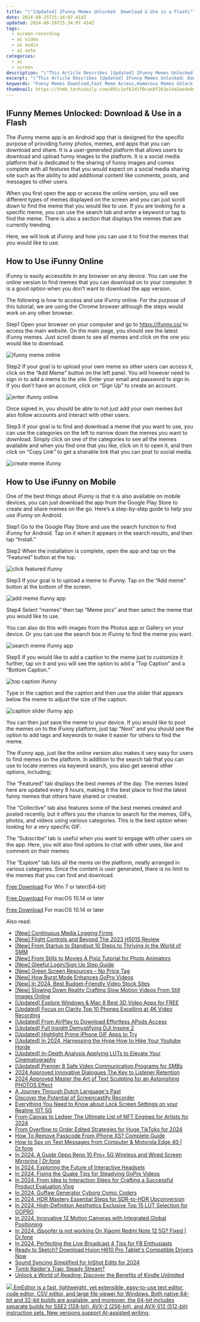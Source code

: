 ```yaml
---
title: "\"[Updated] IFunny Memes Unlocked  Download & Use in a Flash\""
date: 2024-08-25T15:34:07.414Z
updated: 2024-08-26T15:34:07.414Z
tags: 
  - screen-recording
  - ai video
  - ai audio
  - ai auto
categories: 
  - ai
  - screen
description: "\"This Article Describes [Updated] IFunny Memes Unlocked: Download & Use in a Flash\""
excerpt: "\"This Article Describes [Updated] IFunny Memes Unlocked: Download & Use in a Flash\""
keywords: "Funny Memes Download,Fast Meme Access,Humorous Memes Unlock,Quick Meme Usage,Laughing Meme Files,Speedy Meme Sharing,Hilarity in Memes"
thumbnail: https://thmb.techidaily.com/891c1ef62d1f0cae8f261e14a3ae4e9d18efe066afd0af7e2373c813aa6b6f85.jpg
---
```


## IFunny Memes Unlocked: Download & Use in a Flash

The iFunny meme app is an Android app that is designed for the specific purpose of providing funny photos, memes, and apps that you can download and share. It is a user-generated platform that allows users to download and upload funny images to the platform. It is a social media platform that is dedicated to the sharing of funny images and comes complete with all features that you would expect on a social media sharing site such as the ability to add additional content like comments, posts, and messages to other users.

When you first open the app or access the online version, you will see different types of memes displayed on the screen and you can just scroll down to find the meme that you would like to use. If you are looking for a specific meme, you can use the search tab and enter a keyword or tag to find the meme. There is also a section that displays the memes that are currently trending.

Here, we will look at iFunny and how you can use it to find the memes that you would like to use.

## How to Use iFunny Online

IFunny is easily accessible in any browser on any device. You can use the online version to find memes that you can download on to your computer. It is a good option when you don’t want to download the app version.

The following is how to access and use iFunny online. For the purpose of this tutorial, we are using the Chrome browser although the steps would work on any other browser.

Step1 Open your browser on your computer and go to <https://ifunny.co/> to access the main website. On the main page, you should see the latest iFunny memes. Just scroll down to see all memes and click on the one you would like to download.

![ifunny meme online](https://images.wondershare.com/filmora/article-images/2022/07/ifunny-meme-online.jpg)

Step2 If your goal is to upload your own meme so other users can access it, click on the “Add Meme” button on the left panel. You will however need to sign in to add a meme to the site. Enter your email and password to sign in. If you don’t have an account, click on “Sign Up” to create an account.

![enter ifunny online](https://images.wondershare.com/filmora/article-images/2022/07/enter-ifunny-online.jpg)

Once signed in, you should be able to not just add your own memes but also follow accounts and interact with other users.

Step3 if your goal is to find and download a meme that you want to use, you can use the categories on the left to narrow down the memes you want to download. Simply click on one of the categories to see all the memes available and when you find one that you like, click on it to open it, and then click on “Copy Link” to get a sharable link that you can post to social media.

![create meme ifunny](https://images.wondershare.com/filmora/article-images/2022/07/create-meme-ifunny.jpg)

## How to Use iFunny on Mobile

One of the best things about iFunny is that it is also available on mobile devices, you can just download the app from the Google Play Store to create and share memes on the go. Here’s a step-by-step guide to help you use iFunny on Android.

Step1 Go to the Google Play Store and use the search function to find iFunny for Android. Tap on it when it appears in the search results, and then tap “Install.”

Step2 When the installation is complete, open the app and tap on the “Featured” button at the top.

![click featured ifunny](https://images.wondershare.com/filmora/article-images/2022/07/click-featured-ifunny.jpg)

Step3 If your goal is to upload a meme to iFunny. Tap on the “Add meme” button at the bottom of the screen.

![add meme ifunny app](https://images.wondershare.com/filmora/article-images/2022/07/add-meme-ifunny-app.jpg)

Step4 Select “memes” then tap “Meme pics” and then select the meme that you would like to use.

You can also do this with images from the Photos app or Gallery on your device. Or you can use the search box in iFunny to find the meme you want.

![search meme ifunny app](https://images.wondershare.com/filmora/article-images/2022/07/search-meme-ifunny-app.jpg)

Step5 If you would like to add a caption to the meme just to customize it further, tap on it and you will see the option to add a “Top Caption” and a “Bottom Caption.”

![top caption ifunny](https://images.wondershare.com/filmora/article-images/2022/07/top-caption-ifunny.jpg)

Type in the caption and the caption and then use the slider that appears below the meme to adjust the size of the caption.

![caption slider ifunny app](https://images.wondershare.com/filmora/article-images/2022/07/caption-slider-ifunny-app.jpg)

You can then just save the meme to your device. If you would like to post the memes on to the iFunny platform, just tap “Next” and you should see the option to add tags and keywords to make it easier for others to find the meme.

The iFunny app, just like the online version also makes it very easy for users to find memes on the platform. In addition to the search tab that you can use to locate memes via keyword search, you also get several other options, including;

The “Featured” tab displays the best memes of the day. The memes listed here are updated every 8 hours, making it the best place to find the latest funny memes that others have shared or created.

The “Collective” tab also features some of the best memes created and posted recently, but it offers you the chance to search for the memes, GIFs, photos, and videos using various categories. This is the best option when looking for a very specific GIF.

The “Subscribe” tab is useful when you want to engage with other users on the app. Here, you will also find options to chat with other uses, like and comment on their memes

The “Explore” tab lists all the mems on the platform, neatly arranged in various categories. Since the content is user generated, there is no limit to the memes that you can find and download.

[Free Download](https://tools.techidaily.com/wondershare/filmora/download/) For Win 7 or later(64-bit)

[Free Download](https://tools.techidaily.com/wondershare/filmora/download/) For macOS 10.14 or later

[Free Download](https://tools.techidaily.com/wondershare/filmora/download/) For macOS 10.14 or later

<ins class="adsbygoogle"
     style="display:block"
     data-ad-format="autorelaxed"
     data-ad-client="ca-pub-7571918770474297"
     data-ad-slot="1223367746"></ins>

<ins class="adsbygoogle"
     style="display:block"
     data-ad-format="autorelaxed"
     data-ad-client="ca-pub-7571918770474297"
     data-ad-slot="1223367746"></ins>



<ins class="adsbygoogle"
     style="display:block"
     data-ad-client="ca-pub-7571918770474297"
     data-ad-slot="8358498916"
     data-ad-format="auto"
     data-full-width-responsive="true"></ins>


<span class="atpl-alsoreadstyle">Also read:</span>
<div><ul>
<li><a href="https://video-capture.techidaily.com/new-continuous-media-logging-firms/"><u>[New] Continuous Media Logging Firms</u></a></li>
<li><a href="https://some-knowledge.techidaily.com/new-flight-controls-and-beyond-the-2023-h501s-review/"><u>[New] Flight Controls and Beyond  The 2023 H501S Review</u></a></li>
<li><a href="https://some-knowledge.techidaily.com/new-from-startup-to-standout-10-steps-to-thriving-in-the-world-of-smm/"><u>[New] From Startup to Standout  10 Steps to Thriving in the World of SMM</u></a></li>
<li><a href="https://some-knowledge.techidaily.com/new-from-stills-to-movies-a-pixiz-tutorial-for-photo-animators/"><u>[New] From Stills to Movies  A Pixiz Tutorial for Photo Animators</u></a></li>
<li><a href="https://some-knowledge.techidaily.com/new-gleeful-loginsign-up-step-guide/"><u>[New] Gleeful Login/Sign Up Step Guide</u></a></li>
<li><a href="https://some-knowledge.techidaily.com/new-green-screen-resources-no-price-tag/"><u>[New] Green Screen Resources – No Price Tag</u></a></li>
<li><a href="https://some-knowledge.techidaily.com/new-how-burst-mode-enhances-gopro-videos/"><u>[New] How Burst Mode Enhances GoPro Videos</u></a></li>
<li><a href="https://facebook-record-videos.techidaily.com/new-in-2024-best-budget-friendly-video-stock-sites/"><u>[New] In 2024, Best Budget-Friendly Video Stock Sites</u></a></li>
<li><a href="https://extra-support.techidaily.com/new-slowing-down-reality-crafting-slow-motion-videos-from-still-images-online/"><u>[New] Slowing Down Reality  Crafting Slow Motion Videos From Still Images Online</u></a></li>
<li><a href="https://some-knowledge.techidaily.com/updated-explore-windows-and-mac-8-best-3d-video-apps-for-free/"><u>[Updated] Explore Windows & Mac  8 Best 3D Video Apps for FREE</u></a></li>
<li><a href="https://some-knowledge.techidaily.com/updated-focus-on-clarity-top-10-phones-excelling-at-4k-video-recording/"><u>[Updated] Focus on Clarity  Top 10 Phones Excelling at 4K Video Recording</u></a></li>
<li><a href="https://some-knowledge.techidaily.com/updated-from-airplay-to-download-effortless-apods-access/"><u>[Updated] From AirPlay to Download  Effortless APods Access</u></a></li>
<li><a href="https://some-knowledge.techidaily.com/updated-full-insight-demystifying-dji-inspire-2/"><u>[Updated] Full Insight  Demystifying DJI Inspire 2</u></a></li>
<li><a href="https://some-knowledge.techidaily.com/updated-highlight-prime-iphone-gif-apps-to-try/"><u>[Updated] Highlight  Prime iPhone GIF Apps to Try</u></a></li>
<li><a href="https://fox-helps.techidaily.com/updated-in-2024-harnessing-the-hype-how-to-hike-your-youtube-horde/"><u>[Updated] In 2024, Harnessing the Hype  How to Hike Your Youtube Horde</u></a></li>
<li><a href="https://some-knowledge.techidaily.com/updated-in-depth-analysis-applying-luts-to-elevate-your-cinematography/"><u>[Updated] In-Depth Analysis  Applying LUTs to Elevate Your Cinematography</u></a></li>
<li><a href="https://video-capture.techidaily.com/updated-premier-8-safe-video-communication-programs-for-smbs/"><u>[Updated] Premier 8 Safe Video Communication Programs for SMBs</u></a></li>
<li><a href="https://some-techniques.techidaily.com/2024-approved-innovative-dialogues-the-key-to-listener-retention/"><u>2024 Approved  Innovative Dialogues  The Key to Listener Retention</u></a></li>
<li><a href="https://fox-links.techidaily.com/2024-approved-master-the-art-of-text-sculpting-for-an-astonishing-photos-effect/"><u>2024 Approved  Master the Art of Text Sculpting for an Astonishing PHOTOS Effect</u></a></li>
<li><a href="https://mondly-stories.techidaily.com/a-journey-through-dutch-languages-past/"><u>A Journey Through Dutch Language's Past</u></a></li>
<li><a href="https://screen-activity-recording.techidaily.com/discover-the-potential-of-screencastify-recorder/"><u>Discover the Potential of Screencastify Recorder</u></a></li>
<li><a href="https://easy-unlock-android.techidaily.com/everything-you-need-to-know-about-lock-screen-settings-on-your-realme-10t-5g-by-drfone-android/"><u>Everything You Need to Know about Lock Screen Settings on your Realme 10T 5G</u></a></li>
<li><a href="https://some-knowledge.techidaily.com/from-canvas-to-ledger-the-ultimate-list-of-nft-engines-for-artists-for-2024/"><u>From Canvas to Ledger  The Ultimate List of NFT Engines for Artists for 2024</u></a></li>
<li><a href="https://some-knowledge.techidaily.com/from-overflow-to-order-edited-strategies-for-huge-tiktoks-for-2024/"><u>From Overflow to Order  Edited Strategies for Huge TikToks for 2024</u></a></li>
<li><a href="https://ios-unlock.techidaily.com/how-to-remove-passcode-from-iphone-xs-complete-guide-by-drfone-ios/"><u>How To Remove Passcode From iPhone XS? Complete Guide</u></a></li>
<li><a href="https://android-location-track.techidaily.com/how-to-spy-on-text-messages-from-computer-and-motorola-edge-40-drfone-by-drfone-virtual-android/"><u>How to Spy on Text Messages from Computer & Motorola Edge 40 | Dr.fone</u></a></li>
<li><a href="https://screen-mirror.techidaily.com/in-2024-a-guide-oppo-reno-10-proplus-5g-wireless-and-wired-screen-mirroring-drfone-by-drfone-android/"><u>In 2024, A Guide Oppo Reno 10 Pro+ 5G Wireless and Wired Screen Mirroring | Dr.fone</u></a></li>
<li><a href="https://some-knowledge.techidaily.com/in-2024-exploring-the-future-of-interactive-headsets/"><u>In 2024, Exploring the Future of Interactive Headsets</u></a></li>
<li><a href="https://some-knowledge.techidaily.com/in-2024-fixing-the-quake-tips-for-steadying-gopro-videos/"><u>In 2024, Fixing the Quake  Tips for Steadying GoPro Videos</u></a></li>
<li><a href="https://some-knowledge.techidaily.com/in-2024-from-idea-to-interaction-steps-for-crafting-a-successful-product-evaluation-vlog/"><u>In 2024, From Idea to Interaction  Steps for Crafting a Successful Product Evaluation Vlog</u></a></li>
<li><a href="https://some-knowledge.techidaily.com/in-2024-guffaw-generator-cyborg-comic-coders/"><u>In 2024, Guffaw Generator  Cyborg Comic Coders</u></a></li>
<li><a href="https://some-knowledge.techidaily.com/in-2024-hdr-mastery-essential-steps-for-sdr-to-hdr-upconversion/"><u>In 2024, HDR Mastery  Essential Steps for SDR-to-HDR Upconversion</u></a></li>
<li><a href="https://some-knowledge.techidaily.com/in-2024-high-definition-aesthetics-exclusive-top-15-lut-selection-for-gopro/"><u>In 2024, High-Definition Aesthetics  Exclusive Top 15 LUT Selection for GOPRO</u></a></li>
<li><a href="https://some-knowledge.techidaily.com/in-2024-innovative-12-motion-cameras-with-integrated-global-positioning/"><u>In 2024, Innovative 12 Motion Cameras with Integrated Global Positioning</u></a></li>
<li><a href="https://phone-solutions.techidaily.com/in-2024-ispoofer-is-not-working-on-xiaomi-redmi-note-12-5g-fixed-drfone-by-drfone-virtual-android/"><u>In 2024, iSpoofer is not working On Xiaomi Redmi Note 12 5G? Fixed | Dr.fone</u></a></li>
<li><a href="https://desktop-recording.techidaily.com/in-2024-perfecting-the-live-broadcast-4-tips-for-fb-enthusiasts/"><u>In 2024, Perfecting the Live Broadcast  4 Tips for FB Enthusiasts</u></a></li>
<li><a href="https://win-dash.techidaily.com/ready-to-sketch-download-huion-h610-pro-tablets-compatible-drivers-now/"><u>Ready to Sketch? Download Huion H610 Pro Tablet's Compatible Drivers Now</u></a></li>
<li><a href="https://fox-hovers.techidaily.com/sound-syncing-simplified-for-inshot-edits-for-2024/"><u>Sound Syncing Simplified for InShot Edits for 2024</u></a></li>
<li><a href="https://network-issues.techidaily.com/tomb-raiders-trap-steady-stream/"><u>Tomb Raider's Trap: Steady Stream?</u></a></li>
<li><a href="https://techno-recovery.techidaily.com/unlock-a-world-of-reading-discover-the-benefits-of-kindle-unlimited/"><u>Unlock a World of Reading: Discover the Benefits of Kindle Unlimited</u></a></li>
</ul></div>

<!-- affiliate ads begin -->
<a href="https://shop.emeditor.com/order/checkout.php?PRODS=4610657&QTY=1&AFFILIATE=108875&CART=1"><img src="https://www.emeditor.com/wp-content/uploads/2024/06/emeditor_chat_ai.png" border="0">
EmEditor is a fast, lightweight, yet extensible, easy-to-use text editor, code editor, CSV editor, and large file viewer for Windows. Both native 64-bit and 32-bit builds are available, and moreover, the 64-bit includes separate builds for SSE2 (128-bit), AVX-2 (256-bit), and AVX-512 (512-bit) instruction sets. New versions support AI-assisted writing.</a>
<!-- affiliate ads end -->